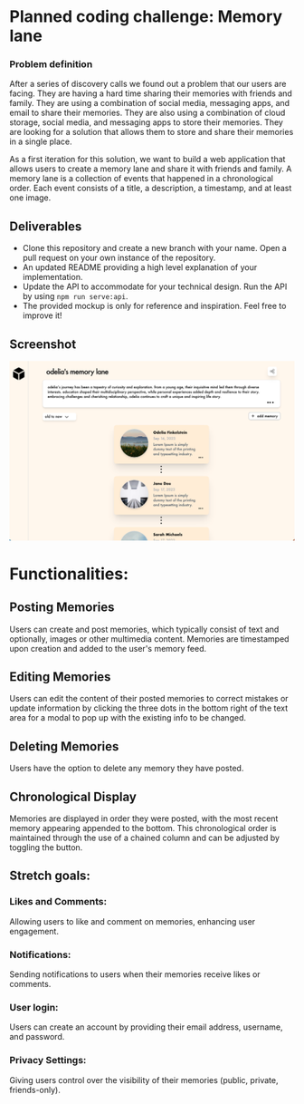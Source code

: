 # Planned coding challenge: Memory lane

### Problem definition

After a series of discovery calls we found out a problem that our users are facing. They are having a hard time sharing their memories with friends and family. They are using a combination of social media, messaging apps, and email to share their memories. They are also using a combination of cloud storage, social media, and messaging apps to store their memories. They are looking for a solution that allows them to store and share their memories in a single place.

As a first iteration for this solution, we want to build a web application that allows users to create a memory lane and share it with friends and family. A memory lane is a collection of events that happened in a chronological order. Each event consists of a title, a description, a timestamp, and at least one image.

## Deliverables

- Clone this repository and create a new branch with your name. Open a pull request on your own instance of the repository.
- An updated README providing a high level explanation of your implementation.
- Update the API to accommodate for your technical design. Run the API by using `npm run serve:api`.
- The provided mockup is only for reference and inspiration. Feel free to improve it!

## Screenshot

![Main screen](./src/assets/img1.png)

# Functionalities:

## Posting Memories

Users can create and post memories, which typically consist of text and optionally, images or other multimedia content.
Memories are timestamped upon creation and added to the user's memory feed.

## Editing Memories

Users can edit the content of their posted memories to correct mistakes or update information by clicking the three dots in the bottom right of the text area for a modal to pop up with the existing info to be changed.

## Deleting Memories

Users have the option to delete any memory they have posted.

## Chronological Display

Memories are displayed in order they were posted, with the most recent memory appearing appended to the bottom. This chronological order is maintained through the use of a chained column and can be adjusted by toggling the button.

## Stretch goals:

### Likes and Comments:

Allowing users to like and comment on memories, enhancing user engagement.

### Notifications:

Sending notifications to users when their memories receive likes or comments.

### User login:

Users can create an account by providing their email address, username, and password.

### Privacy Settings:

Giving users control over the visibility of their memories (public, private, friends-only).
